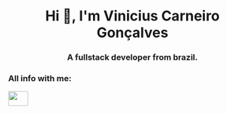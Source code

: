 <h1 align="center">Hi 👋, I'm Vinicius Carneiro Gonçalves</h1>
<h3 align="center">A fullstack developer from brazil.</h3>

<h3 align="left">All info with me:</h3>
<p align="left">
<a href="https://viniciuscg.github.io/portfolio/" target="blank"><img align="center" src="https://img.icons8.com/?size=100&id=-ebNaUSr_Mqw&format=png&color=000000" height="30" width="40" /></a>
</p>
